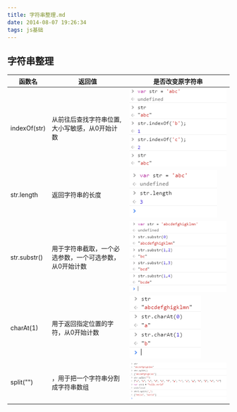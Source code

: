 ```yaml
---
title: 字符串整理.md
date: 2014-08-07 19:26:34
tags: js基础
---
```




字符串整理
------

|函数名|返回值|是否改变原字符串|
|--|--|--|
|indexOf(str)|从前往后查找字符串位置,大小写敏感，从0开始计数|![效果图](字符串整理/1.png)|
|str.length|返回字符串的长度|![效果图](字符串整理/2.png)|
|str.substr()|用于字符串截取，一个必选参数，一个可选参数，从0开始计数 |![效果图](字符串整理/3.png)|
|charAt(1)|用于返回指定位置的字符，从0开始计数 |![效果图](字符串整理/4.png)|
|split("")|，用于把一个字符串分割成字符串数组  |![效果图](字符串整理/5.png)|